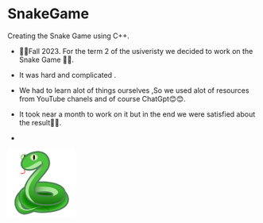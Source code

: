 # SnakeGame
Creating the Snake Game using C++.

- 🍂🍂Fall 2023. For the term 2 of the usiveristy we decided to work on the Snake Game 🐍🐍.

- It was hard and complicated .

- We had to learn alot of things ourselves ,So we used alot of resources from YouTube chanels and of course ChatGpt😊😊.

- It took near a month to work on it but in the end we were satisfied about the result💪💪.
-  

<img src="/22285-snake-icon.png" position="right" width="27%" align="left" loading="eager"></img>

